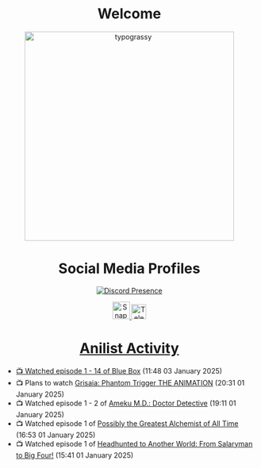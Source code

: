 <div align="center">

# Welcome
<a href="https://github.com/kawarimidoll/typograssy">
    <img alt="typograssy" src="https://typograssy.deno.dev/api?text=%E3%82%88%E3%81%86%E3%81%93%E3%81%9D%E3%81%BF%E3%81%AA%E3%81%95%E3%82%93%20-%20Sheby--&&l0=none&l1=82d9d0&l2=027353&l3=038c4c&l4=01402e&bg=none&frame=none&speed=100&comment=" width="421.99">
</a>

</div>

<div align="center">

# Social Media Profiles

[![Discord Presence](https://lanyard.cnrad.dev/api/612532963938271232)](https://discord.com/users/612532963938271232)


<a href="https://www.snapchat.com/add/a.sheby" title="Snapchat Profile">
    <img src="https://www.freepnglogos.com/uploads/snapchat-logo-png-0.png" width="35" alt="Snapchat Logo" />


<a href="https://t.me/ASheby" title="Telegram Profile">
    <img src="https://www.freepnglogos.com/uploads/telegram-logo-png-0.png" width="30" alt="Telegram Logo" />


</div>

<div align="center">

# Anilist Activity

</div>

<!-- ANILIST_ACTIVITY:start -->

-   📺 Watched episode 1 - 14 of [Blue Box](https://anilist.co/anime/170942) (11:48 03 January 2025)
-   📺 Plans to watch [Grisaia: Phantom Trigger THE ANIMATION](https://anilist.co/anime/99470) (20:31 01 January 2025)
-   📺 Watched episode 1 - 2 of [Ameku M.D.: Doctor Detective](https://anilist.co/anime/176642) (19:11 01 January 2025)
-   📺 Watched episode 1 of [Possibly the Greatest Alchemist of All Time](https://anilist.co/anime/177506) (16:53 01 January 2025)
-   📺 Watched episode 1 of [Headhunted to Another World: From Salaryman to Big Four!](https://anilist.co/anime/179689) (15:41 01 January 2025)

<!-- ANILIST_ACTIVITY:end -->
